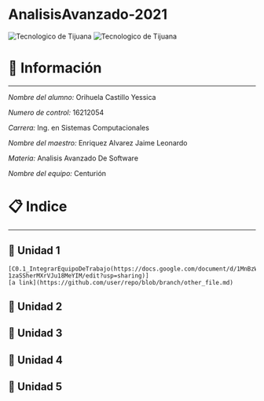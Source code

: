 # AnalisisAvanzado-2021
![Tecnologico de Tijuana](https://upload.wikimedia.org/wikipedia/commons/2/2e/ITT.jpg)
![Tecnologico de Tijuana](https://www.google.com/url?sa=i&url=http%3A%2F%2Fedistancia.morelia.tecnm.mx%2Fmoodle%2Fmod%2Ffolder%2Fview.php%3Fid%3D2025&psig=AOvVaw1Mrdp7FiGMinXY6-iTq9Sh&ust=1614211841299000&source=images&cd=vfe&ved=0CAIQjRxqFwoTCICgt_Cdge8CFQAAAAAdAAAAABAD)

# :pencil: Información 
---
 *Nombre del alumno:*  Orihuela Castillo Yessica

 *Numero de control:*  16212054

 *Carrera:*  Ing. en Sistemas Computacionales

 *Nombre del maestro:*  Enriquez Alvarez Jaime Leonardo 

*Materia:*  Analisis Avanzado De Software

*Nombre del equipo:* Centurión 

# :clipboard: Indice 
---
## :page_facing_up: Unidad 1 
    [C0.1_IntegrarEquipoDeTrabajo(https://docs.google.com/document/d/1MnBzWIb03Xx1ObUHhBGXW-1zaSSherMXrVJu18MeYIM/edit?usp=sharing)]
    [a link](https://github.com/user/repo/blob/branch/other_file.md)

## :page_facing_up: Unidad 2 

## :page_facing_up: Unidad 3 

## :page_facing_up: Unidad 4 

## :page_facing_up: Unidad 5 
